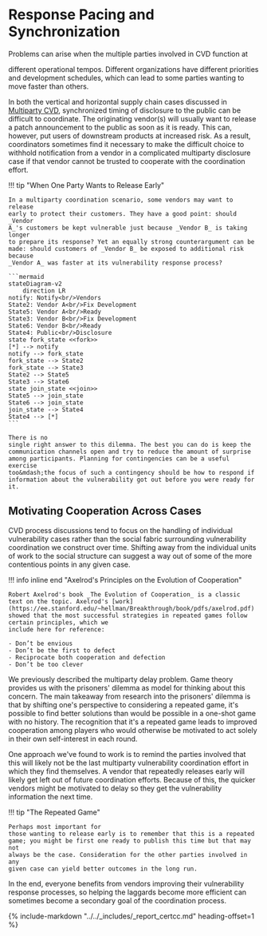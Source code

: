 # Response Pacing and Synchronization

<!--start-->Problems can arise when the multiple parties involved in CVD function at
different operational tempos. Different organizations have different
priorities and development schedules, which can lead to some parties
wanting to move faster than others.<!--end-->

In both the vertical and horizontal supply
chain cases discussed in [Multiparty CVD](mpcvd.md), synchronized timing of disclosure to the
public can be difficult to coordinate. The originating vendor(s) will
usually want to release a patch announcement to the public as soon as it
is ready. This can, however, put users of downstream products at
increased risk. As a result, coordinators sometimes find it necessary to
make the difficult choice to withhold notification from a vendor in a
complicated multiparty disclosure case if that vendor cannot be trusted
to cooperate with the coordination effort.

!!! tip "When One Party Wants to Release Early"

    In a multiparty coordination scenario, some vendors may want to release
    early to protect their customers. They have a good point: should _Vendor
    A_'s customers be kept vulnerable just because _Vendor B_ is taking longer
    to prepare its response? Yet an equally strong counterargument can be
    made: should customers of _Vendor B_ be exposed to additional risk because
    _Vendor A_ was faster at its vulnerability response process? 

    ```mermaid
    stateDiagram-v2
        direction LR
    notify: Notify<br/>Vendors
    State2: Vendor A<br/>Fix Development
    State5: Vendor A<br/>Ready
    State3: Vendor B<br/>Fix Development
    State6: Vendor B<br/>Ready
    State4: Public<br/>Disclosure
    state fork_state <<fork>>
    [*] --> notify
    notify --> fork_state
    fork_state --> State2
    fork_state --> State3
    State2 --> State5
    State3 --> State6
    state join_state <<join>>
    State5 --> join_state
    State6 --> join_state
    join_state --> State4
    State4 --> [*]
    ```

    There is no
    single right answer to this dilemma. The best you can do is keep the
    communication channels open and try to reduce the amount of surprise
    among participants. Planning for contingencies can be a useful exercise
    too&mdash;the focus of such a contingency should be how to respond if
    information about the vulnerability got out before you were ready for
    it.

## Motivating Cooperation Across Cases

CVD process discussions tend to focus on the handling of individual
vulnerability cases rather than the social fabric surrounding
vulnerability coordination we construct over time. Shifting away from
the individual units of work to the social structure can suggest a way
out of some of the more contentious points in any given case.

!!! info inline end "Axelrod's Principles on the Evolution of Cooperation"

    Robert Axelrod's book _The Evolution of Cooperation_ is a classic 
    text on the topic. Axelrod's [work](https://ee.stanford.edu/~hellman/Breakthrough/book/pdfs/axelrod.pdf)
    showed that the most successful strategies in repeated games follow certain principles, which we
    include here for reference:
        
    - Don’t be envious
    - Don’t be the first to defect
    - Reciprocate both cooperation and defection
    - Don’t be too clever

We previously described the multiparty delay problem. Game theory
provides us with the prisoners' dilemma as model for thinking about
this concern. The main takeaway from research into the prisoners'
dilemma is that by shifting one's perspective to considering a repeated
game, it's possible to find better solutions than would be possible in
a one-shot game with no history. The recognition that it's a repeated
game leads to improved cooperation among players who would otherwise be
motivated to act solely in their own self-interest in each round.

One approach we've found to work is to remind the parties involved that
this will likely not be the last multiparty vulnerability coordination
effort in which they find themselves. A vendor that repeatedly releases
early will likely get left out of future coordination efforts. Because
of this, the quicker vendors might be motivated to delay so they get the
vulnerability information the next time.

!!! tip "The Repeated Game"

    Perhaps most important for
    those wanting to release early is to remember that this is a repeated
    game; you might be first one ready to publish this time but that may not
    always be the case. Consideration for the other parties involved in any
    given case can yield better outcomes in the long run.

In the end, everyone benefits from vendors improving their vulnerability
response processes, so helping the laggards become more efficient can
sometimes become a secondary goal of the coordination process.

{% include-markdown "../../_includes/_report_certcc.md" heading-offset=1 %}
